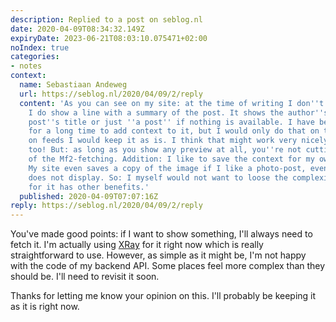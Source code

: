 ```yaml
---
description: Replied to a post on seblog.nl
date: 2020-04-09T08:34:32.149Z
expiryDate: 2023-06-21T08:03:10.075471+02:00
noIndex: true
categories:
- notes
context:
  name: Sebastiaan Andeweg
  url: https://seblog.nl/2020/04/09/2/reply
  content: 'As you can see on my site: at the time of writing I don''t have them.
    I do show a line with a summary of the post. It shows the author''s name, the
    post''s title or just ''a post'' if nothing is available. I have been planning
    for a long time to add context to it, but I would only do that on the detail-pages:
    on feeds I would keep it as is. I think that might work very nicely for your design
    too! But: as long as you show any preview at all, you''re not cutting the complexity
    of the Mf2-fetching. Addition: I like to save the context for my own archive too.
    My site even saves a copy of the image if I like a photo-post, even though it
    does not display. So: I myself would not want to loose the complexity of the Mf2-fetching,
    for it has other benefits.'
  published: 2020-04-09T07:07:16Z
reply: https://seblog.nl/2020/04/09/2/reply
---
```


You've made good points: if I want to show something, I'll always need to fetch it. I'm actually using [XRay](https://xray.p3k.app/) for it right now which is really straightforward to use. However, as simple as it might be, I'm not happy with the code of my backend API. Some places feel more complex than they should be. I'll need to revisit it soon.

Thanks for letting me know your opinion on this. I'll probably be keeping it as it is right now.
